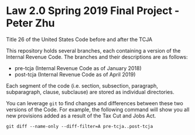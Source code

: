 # Law 2.0 Spring 2019 Final Project - Peter Zhu
Title 26 of the United States Code before and after the TCJA

This repository holds several branches, each containing a version of the Internal Revenue Code. The branches and their descriptions are as follows:

- pre-tcja (Internal Revenue Code as of January 2018)
- post-tcja (Internal Revenue Code as of April 2019)

Each segment of the code (i.e. section, subsection, paragraph, subparagraph, clause, subclause) are stored as individual directories.

You can leverage `git` to find changes and differences between these two versions of the Code. For example, the following command will show you all new provisions added as a result of the Tax Cut and Jobs Act.

```
git diff --name-only --diff-filter=A pre-tcja..post-tcja
```
